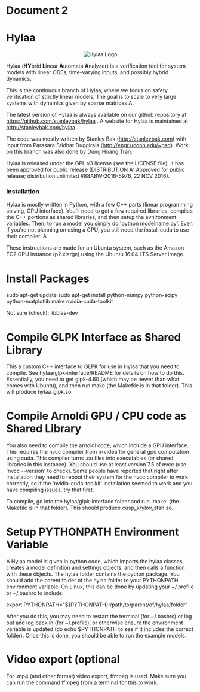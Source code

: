 # Document 2

# Hylaa #

<p align="center"> <img src="hylaa_logo_small.png" alt="Hylaa Logo"/> </p>

Hylaa (**HY**brid **L**inear **A**utomata **A**nalyzer) is a verification tool for system models with linear ODEs, time-varying inputs, and possibly hybrid dynamics. 

This is the continuous branch of Hylaa, where we focus on safety verification of strictly linear models. The goal is to scale to very large systems with dynamics given by sparse matrices A.

The latest version of Hylaa is always available on our github repository at https://github.com/stanleybak/hylaa . A website for Hylaa is maintained at http://stanleybak.com/hylaa .

The code was mostly written by Stanley Bak (http://stanleybak.com) with input from Parasara Sridhar Duggirala (http://engr.uconn.edu/~psd). Work on this branch was also done by Dung Hoang Tran. 

Hylaa is released under the GPL v3 license (see the LICENSE file). It has been approved for public release (DISTRIBUTION A: Approved for public release; distribution unlimited #88ABW-2016-5976, 22 NOV 2016).

### Installation ###

Hylaa is mostly written in Python, with a few C++ parts (linear programming solving, GPU interface). You'll need to get a few required libraries, compiles the C++ portions as shared libraries, and then setup the evnironment variables. Then, to run a model you simply do 'python modelname.py'. Even if you're not planning on using a GPU, you still need the install cuda to use their compiler. A

These instructions are made for an Ubuntu system, such as the Amazon EC2 GPU instance (p2.xlarge) using the Ubuntu 16.04 LTS Server image.

# Install Packages #

sudo apt-get update
sudo apt-get install python-numpy python-scipy python-matplotlib make nvidia-cuda-toolkit

Not sure (check): libblas-dev

# Compile GLPK Interface as Shared Library #

This a custom C++ interface to GLPK for use in Hylaa that you need to compile. See hylaa/glpk-interface/README for details on how to do this. Essentially, you need to get glpk-4.60 (which may be newer than what comes with Ubuntu), and then run make (the Makefile is in that folder). This will produce hylaa_glpk.so.

# Compile Arnoldi GPU / CPU code as Shared Library #

You also need to compile the arnoldi code, which include a GPU interface. This requires the nvcc compiler from n-videa for general gpu computation using cuda. This compiler turns .cu files into executables (or shared libraries in this instance). You should use at least version 7.5 of nvcc (use 'nvcc --version' to check). Some people have reported that right after installation they need to reboot their system for the nvcc compiler to work correctly, so if the 'nvidia-cuda-toolkit' installation seemed to work and you have compiling issues, try that first.

To compile, go into the hylaa/glpk-interface folder and run 'make' (the Makefile is in that folder). This should produce cusp_krylov_stan.so.

# Setup PYTHONPATH Environment Variable #

A Hylaa model is given in python code, which imports the hylaa classes, creates a model definition and settings objects, and then calls a function with these objects. The hylaa folder contains the python package. You should add the parent folder of the hylaa folder to your PYTHONPATH environment variable. On Linux, this can be done by updating your ~/.profile or ~/.bashrc to include:

export PYTHONPATH="${PYTHONPATH}:/path/to/parent/of/hylaa/folder"

After you do this, you may need to restart the terminal (for ~/.bashrc) or log out and log back in (for ~/.profile), or otherwise ensure the environment variable is updated (do echo $PYTHONPATH to see if it includes the correct folder). Once this is done, you should be able to run the example models.

# Video export (optional #
For .mp4 (and other format) video export, ffmpeg is used. Make sure you can run the command ffmpeg from a terminal for this to work.
